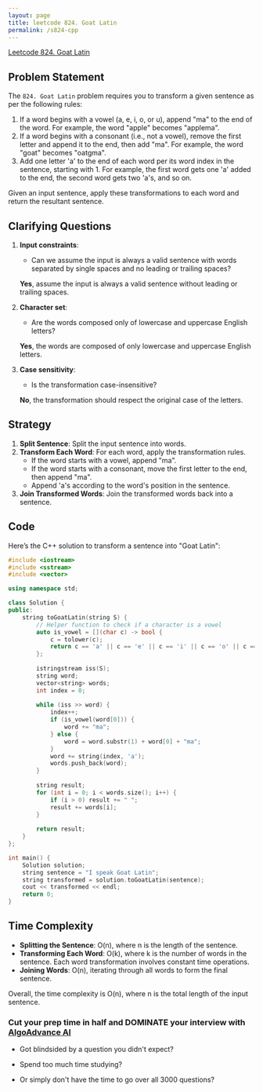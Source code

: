 ```yaml
---
layout: page
title: leetcode 824. Goat Latin
permalink: /s824-cpp
---
```

[Leetcode 824. Goat Latin](https://algoadvance.github.io/algoadvance/l824)
## Problem Statement

The `824. Goat Latin` problem requires you to transform a given sentence as per the following rules:

1. If a word begins with a vowel (a, e, i, o, or u), append "ma" to the end of the word. For example, the word "apple" becomes "applema".
2. If a word begins with a consonant (i.e., not a vowel), remove the first letter and append it to the end, then add "ma". For example, the word "goat" becomes "oatgma".
3. Add one letter 'a' to the end of each word per its word index in the sentence, starting with 1. For example, the first word gets one 'a' added to the end, the second word gets two 'a's, and so on.

Given an input sentence, apply these transformations to each word and return the resultant sentence.

## Clarifying Questions

1. **Input constraints**:
   - Can we assume the input is always a valid sentence with words separated by single spaces and no leading or trailing spaces?
   
   **Yes**, assume the input is always a valid sentence without leading or trailing spaces.

2. **Character set**:
   - Are the words composed only of lowercase and uppercase English letters?
   
   **Yes**, the words are composed of only lowercase and uppercase English letters.

3. **Case sensitivity**:
   - Is the transformation case-insensitive?
   
   **No**, the transformation should respect the original case of the letters.

## Strategy

1. **Split Sentence**: Split the input sentence into words.
2. **Transform Each Word**: For each word, apply the transformation rules.
   - If the word starts with a vowel, append "ma".
   - If the word starts with a consonant, move the first letter to the end, then append "ma".
   - Append 'a's according to the word's position in the sentence.
3. **Join Transformed Words**: Join the transformed words back into a sentence.

## Code

Here’s the C++ solution to transform a sentence into "Goat Latin":

```cpp
#include <iostream>
#include <sstream>
#include <vector>

using namespace std;

class Solution {
public:
    string toGoatLatin(string S) {
        // Helper function to check if a character is a vowel
        auto is_vowel = [](char c) -> bool {
            c = tolower(c);
            return c == 'a' || c == 'e' || c == 'i' || c == 'o' || c == 'u';
        };
        
        istringstream iss(S);
        string word;
        vector<string> words;
        int index = 0;
        
        while (iss >> word) {
            index++;
            if (is_vowel(word[0])) {
                word += "ma";
            } else {
                word = word.substr(1) + word[0] + "ma";
            }
            word += string(index, 'a');
            words.push_back(word);
        }
        
        string result;
        for (int i = 0; i < words.size(); i++) {
            if (i > 0) result += " ";
            result += words[i];
        }
        
        return result;
    }
};

int main() {
    Solution solution;
    string sentence = "I speak Goat Latin";
    string transformed = solution.toGoatLatin(sentence);
    cout << transformed << endl;
    return 0;
}
```

## Time Complexity

- **Splitting the Sentence**: O(n), where n is the length of the sentence.
- **Transforming Each Word**: O(k), where k is the number of words in the sentence. Each word transformation involves constant time operations.
- **Joining Words**: O(n), iterating through all words to form the final sentence.

Overall, the time complexity is O(n), where n is the total length of the input sentence.


### Cut your prep time in half and DOMINATE your interview with [AlgoAdvance AI](https://algoAdvance.com)

- Got blindsided by a question you didn't expect?

- Spend too much time studying?

- Or simply don't have the time to go over all 3000 questions?

